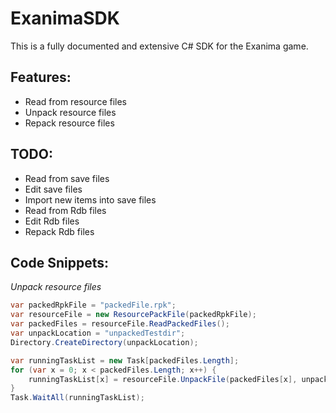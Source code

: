 
# ExanimaSDK
This is a fully documented and extensive C# SDK for the Exanima game.

## Features:
- Read from resource files 
- Unpack resource files
- Repack resource files

## TODO:
- Read from save files
- Edit save files
- Import new items into save files
- Read from Rdb files
- Edit Rdb files
- Repack Rdb files

## Code Snippets:
*Unpack resource files* 
```c#
var packedRpkFile = "packedFile.rpk";
var resourceFile = new ResourcePackFile(packedRpkFile);
var packedFiles = resourceFile.ReadPackedFiles();
var unpackLocation = "unpackedTestdir";
Directory.CreateDirectory(unpackLocation);

var runningTaskList = new Task[packedFiles.Length];
for (var x = 0; x < packedFiles.Length; x++) {
	runningTaskList[x] = resourceFile.UnpackFile(packedFiles[x], unpackLocation);
}
Task.WaitAll(runningTaskList);
```
